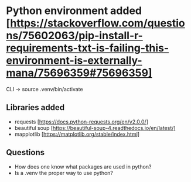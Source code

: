 # Python environment added [https://stackoverflow.com/questions/75602063/pip-install-r-requirements-txt-is-failing-this-environment-is-externally-mana/75696359#75696359]

CLI -> source .venv/bin/activate

## Libraries added

- requests [https://docs.python-requests.org/en/v2.0.0/]
- beautiful soup [https://beautiful-soup-4.readthedocs.io/en/latest/]
- mapplotlib [https://matplotlib.org/stable/index.html]

## Questions

- How does one know what packages are used in python?
- Is a .venv the proper way to use python?
